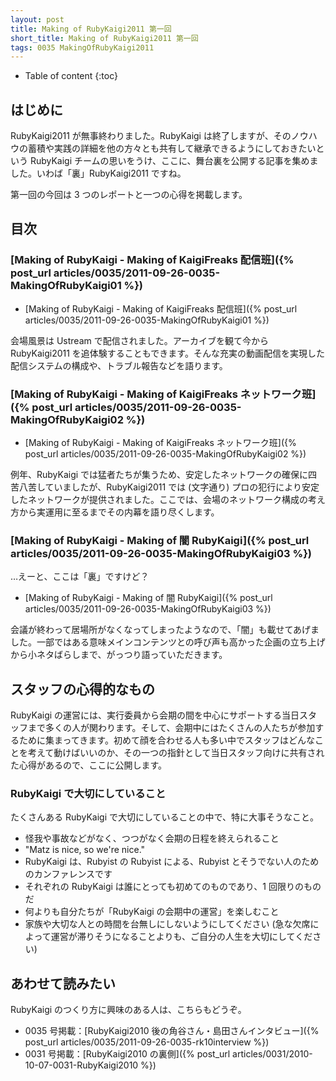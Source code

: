 ```yaml
---
layout: post
title: Making of RubyKaigi2011 第一回
short_title: Making of RubyKaigi2011 第一回
tags: 0035 MakingOfRubyKaigi2011
---
```



* Table of content
{:toc}


## はじめに

RubyKaigi2011 が無事終わりました。RubyKaigi は終了しますが、そのノウハウの蓄積や実践の詳細を他の方々とも共有して継承できるようにしておきたいという RubyKaigi チームの思いをうけ、ここに、舞台裏を公開する記事を集めました。いわば「裏」RubyKaigi2011 ですね。

第一回の今回は 3 つのレポートと一つの心得を掲載します。

## 目次

### [Making of RubyKaigi - Making of KaigiFreaks 配信班]({% post_url articles/0035/2011-09-26-0035-MakingOfRubyKaigi01 %})

* [Making of RubyKaigi - Making of KaigiFreaks 配信班]({% post_url articles/0035/2011-09-26-0035-MakingOfRubyKaigi01 %})


会場風景は Ustream で配信されました。アーカイブを観て今から RubyKaigi2011 を追体験することもできます。そんな充実の動画配信を実現した配信システムの構成や、トラブル報告などを語ります。

### [Making of RubyKaigi - Making of KaigiFreaks ネットワーク班]({% post_url articles/0035/2011-09-26-0035-MakingOfRubyKaigi02 %})

* [Making of RubyKaigi - Making of KaigiFreaks ネットワーク班]({% post_url articles/0035/2011-09-26-0035-MakingOfRubyKaigi02 %})


例年、RubyKaigi では猛者たちが集うため、安定したネットワークの確保に四苦八苦していましたが、RubyKaigi2011 では (文字通り) プロの犯行により安定したネットワークが提供されました。ここでは、会場のネットワーク構成の考え方から実運用に至るまでその内幕を語り尽くします。

### [Making of RubyKaigi - Making of 闇 RubyKaigi]({% post_url articles/0035/2011-09-26-0035-MakingOfRubyKaigi03 %})

…えーと、ここは「裏」ですけど？

* [Making of RubyKaigi - Making of 闇 RubyKaigi]({% post_url articles/0035/2011-09-26-0035-MakingOfRubyKaigi03 %})


会議が終わって居場所がなくなってしまったようなので、「闇」も載せてあげました。一部ではある意味メインコンテンツとの呼び声も高かった企画の立ち上げから小ネタばらしまで、がっつり語っていただきます。

## スタッフの心得的なもの

RubyKaigi の運営には、実行委員から会期の間を中心にサポートする当日スタッフまで多くの人が関わります。そして、会期中にはたくさんの人たちが参加するために集まってきます。初めて顔を合わせる人も多い中でスタッフはどんなことを考えて動けばいいのか、その一つの指針として当日スタッフ向けに共有された心得があるので、ここに公開します。

### RubyKaigi で大切にしていること

たくさんある RubyKaigi で大切にしていることの中で、特に大事そうなこと。

* 怪我や事故などがなく、つつがなく会期の日程を終えられること
* "Matz is nice,  so we're nice."
* RubyKaigi は、Rubyist の Rubyist による、Rubyist とそうでない人のためのカンファレンスです
* それぞれの RubyKaigi は誰にとっても初めてのものであり、1 回限りのものだ
* 何よりも自分たちが「RubyKaigi の会期中の運営」を楽しむこと
* 家族や大切な人との時間を台無しにしないようにしてください (急な欠席によって運営が滞りそうになることよりも、ご自分の人生を大切にしてください)


## あわせて読みたい

RubyKaigi のつくり方に興味のある人は、こちらもどうぞ。

* 0035 号掲載：[RubyKaigi2010 後の角谷さん・島田さんインタビュー]({% post_url articles/0035/2011-09-26-0035-rk10interview %})
* 0031 号掲載：[RubyKaigi2010 の裏側]({% post_url articles/0031/2010-10-07-0031-RubyKaigi2010 %})



